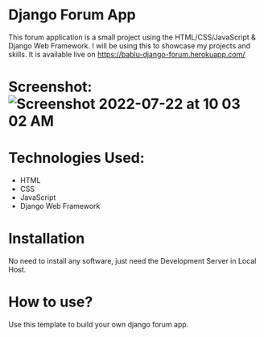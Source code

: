 # Django Forum App
This forum application is a small project using the HTML/CSS/JavaScript & Django Web Framework. I will be using this to showcase my projects and skills. It is available live on https://bablu-django-forum.herokuapp.com/
# Screenshot:![Screenshot 2022-07-22 at 10 03 02 AM](https://user-images.githubusercontent.com/109030441/180363202-6f2219d4-d84a-42b1-9d82-8821d3ecdb97.png)

# Technologies Used:
* HTML
* CSS
* JavaScript
* Django Web Framework
# Installation
 No need to install any software, just need the Development Server in Local Host.
# How to use?
Use this template to build your own django forum app.
